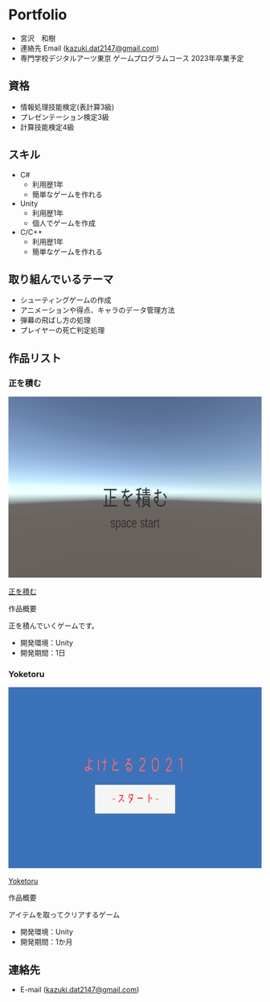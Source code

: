 # Portfolio

- 宮沢　和樹
- 連絡先 Email (kazuki.dat2147@gmail.com)
- 専門学校デジタルアーツ東京 ゲームプログラムコース 2023年卒業予定

## 資格
-  情報処理技能検定(表計算3級)
-  プレゼンテーション検定3級
-  計算技能検定4級

## スキル
- C#
  - 利用歴1年
  - 簡単なゲームを作れる
- Unity
  - 利用歴1年
  - 個人でゲームを作成
- C/C++
  - 利用歴1年
  - 簡単なゲームを作れる

## 取り組んでいるテーマ
-  シューティングゲームの作成
-  アニメーションや得点、キャラのデータ管理方法
-  弾幕の飛ばし方の処理
-  プレイヤーの死亡判定処理

## 作品リスト

### 正を積む
[<img src="images/sei.png" alt="正を積む" style="height: 360px">]()

[正を積む](https://unityroom.com/games/sei_wotum)

作品概要

正を積んでいくゲームです。

- 開発環境：Unity
- 開発期間：1日

### Yoketoru

[<img src="images/yoketoru.png" alt="よけとる" style="height: 360px">]()

[Yoketoru](https://unityroom.com/games/yoketoru2021)

作品概要

アイテムを取ってクリアするゲーム

- 開発環境：Unity
- 開発期間：1か月


## 連絡先
- E-mail (kazuki.dat2147@gmail.com)
